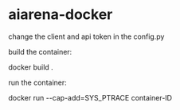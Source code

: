 # aiarena-docker

change the client and api token in the config.py


build the container:

docker build  .


run the container:

docker run --cap-add=SYS_PTRACE container-ID